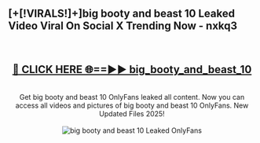 <h2>[+[!VIRALS!]+]big booty and beast 10 Leaked Video Viral On Social X Trending Now - nxkq3</h2>
<br>
<div align="center">
<h2><a href="https://libra.edu.pl?big_booty_and_beast_10" rel="nofollow">🔴 CLICK HERE 🌐==►► big_booty_and_beast_10</a></h2>
<br>
Get big booty and beast 10 OnlyFans leaked all content. Now you can access all videos and pictures of big booty and beast 10 OnlyFans. New Updated Files 2025!
<br>
<br>
<a href="https://libra.edu.pl?big_booty_and_beast_10" rel="nofollow" data-target="animated-image.originalLink"><img src="https://i.ibb.co.com/WyWwxjT/player-gif2.gif" alt="big booty and beast 10 Leaked OnlyFans" style="max-width: 100%; display: inline-block;" data-target="animated-image.originalImage"></a>
</div>
<br>